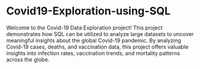# Covid19-Exploration-using-SQL

Welcome to the Covid-19 Data Exploration project! This project demonstrates how SQL can be utilized to analyze large datasets to uncover meaningful insights about the global Covid-19 pandemic. By analyzing Covid-19 cases, deaths, and vaccination data, this project offers valuable insights into infection rates, vaccination trends, and mortality patterns across the globe.
